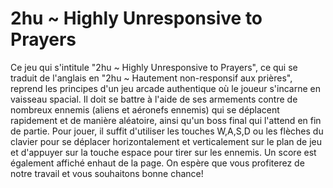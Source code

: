 # 2hu ~ Highly Unresponsive to Prayers
 Ce jeu qui s'intitule "2hu ~ Highly Unresponsive to Prayers", ce qui se traduit de l'anglais en  "2hu ~ Hautement non-responsif aux prières", reprend les principes d'un jeu arcade authentique où le joueur s'incarne en vaisseau spacial. Il doit se battre à l'aide de ses armements contre  de nombreux ennemis (aliens et aéronefs ennemis) qui se déplacent rapidement et de manière  aléatoire, ainsi qu'un boss final qui l'attend en fin de partie. Pour jouer, il suffit d'utiliser les touches W,A,S,D ou les flèches du clavier pour se déplacer horizontalement et verticalement  sur le plan de jeu et d'appuyer sur la touche espace pour tirer sur les ennemis. Un score est  également affiché enhaut de la page. On espère que vous profiterez de notre travail et vous  souhaitons bonne chance!

